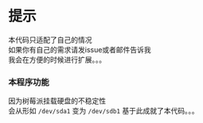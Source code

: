 # 提示
本代码只适配了自己的情况   
如果你有自己的需求请发issue或者邮件告诉我   
我会在方便的时候进行扩展。。。

### 本程序功能
因为树莓派挂载硬盘的不稳定性   
会从形如 `/dev/sda1` 变为 `/dev/sdb1`
基于此成就了本代码。。。